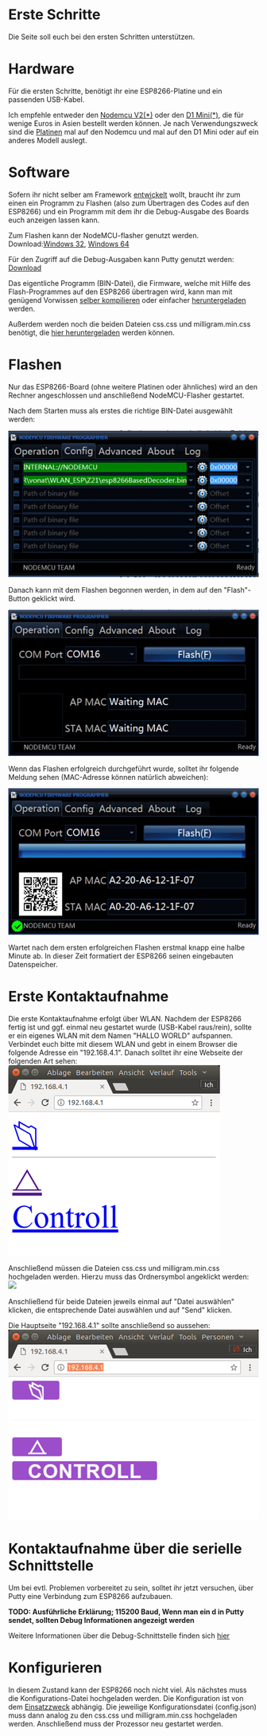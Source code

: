 # Erste Schritte

Die Seite soll euch bei den ersten Schritten unterstützen.

# Hardware
Für die ersten Schritte, benötigt ihr eine ESP8266-Platine und ein passenden USB-Kabel.

Ich empfehle entweder den [Nodemcu V2(*)](http://s.click.aliexpress.com/e/rnqr7AI) oder den [D1 Mini(*)](http://s.click.aliexpress.com/e/nuzRzJ2), die für wenige Euros in Asien bestellt werden können. Je nach Verwendungszweck sind die [Platinen](Platinen) mal auf den Nodemcu und mal auf den D1 Mini oder auf ein anderes Modell auslegt.

# Software
Sofern ihr nicht selber am Framework [entwickelt](Entwicklungsumgebung) wollt, braucht ihr zum einen ein Programm zu Flashen (also zum Übertragen des Codes auf den ESP8266) und ein Programm mit dem ihr die Debug-Ausgabe des Boards euch anzeigen lassen kann.

Zum Flashen kann der NodeMCU-flasher genutzt werden.
Download:[Windows 32](https://github.com/nodemcu/nodemcu-flasher/tree/master/Win32/Release), [Windows 64](https://github.com/nodemcu/nodemcu-flasher/tree/master/Win64/Release)

Für den Zugriff auf die Debug-Ausgaben kann Putty genutzt werden:
[Download](https://www.chiark.greenend.org.uk/~sgtatham/putty/)

Das eigentliche Programm (BIN-Datei), die Firmware, welche mit Hilfe des Flash-Programmes auf den ESP8266 übertragen wird, kann man mit genügend Vorwissen [selber kompilieren](Entwicklungsumgebung) oder einfacher [heruntergeladen](https://github.com/littleyoda/littleyoda-DCC-Decoder/releases/latest) werden.

Außerdem werden noch die beiden Dateien css.css und milligram.min.css benötigt, die [hier heruntergeladen](https://github.com/littleyoda/littleyoda-DCC-Decoder/tree/master/upload) werden können.

# Flashen

Nur das ESP8266-Board (ohne weitere Platinen oder ähnliches) wird an den Rechner angeschlossen und anschließend NodeMCU-Flasher gestartet.


Nach dem Starten muss als erstes die richtige BIN-Datei ausgewählt werden:

![](..//img/FlasherConfigured.jpg)


Danach kann mit dem Flashen begonnen werden, in dem auf den "Flash"-Button geklickt wird.

![](../img/FlasherReadyToGo.JPG)


Wenn das Flashen erfolgreich durchgeführt wurde, solltet ihr folgende Meldung sehen (MAC-Adresse können natürlich abweichen):

![](../img/FlasherFlashedOK.JPG)

Wartet nach dem ersten erfolgreichen Flashen erstmal knapp eine halbe Minute ab. In dieser Zeit formatiert der ESP8266 seinen eingebauten Datenspeicher.

# Erste Kontaktaufnahme
Die erste Kontaktaufnahme erfolgt über WLAN. Nachdem der ESP8266 fertig ist und ggf. einmal neu gestartet wurde (USB-Kabel raus/rein), sollte er ein eigenes WLAN mit dem Namen "HALLO WORLD" aufspannen. Verbindet euch bitte mit diesem WLAN und gebt in einem Browser die folgende Adresse ein "192.168.4.1". Danach solltet ihr eine Webseite der folgenden Art sehen:
![](../img/ohneCSS.png)

Anschließend müssen die Dateien css.css und milligram.min.css hochgeladen werden.
Hierzu muss das Ordnersymbol angeklickt werden:
![](/img/ohneCSSList.png)

Anschließend für beide Dateien jeweils einmal auf "Datei auswählen" klicken, die entsprechende Datei auswählen und auf "Send" klicken.

Die Hauptseite "192.168.4.1" sollte anschließend so aussehen:
![](../img/mitCSS.png)

# Kontaktaufnahme über die serielle Schnittstelle
Um bei evtl. Problemen vorbereitet zu sein, solltet ihr jetzt versuchen, über Putty eine Verbindung zum ESP8266 aufzubauen.

**TODO: Ausführliche Erklärung; 115200 Baud, Wenn man ein d in Putty sendet, sollten Debug Informationen angezeigt werden**

Weitere Informationen über die Debug-Schnittstelle finden sich [hier](DebugSerial)

# Konfigurieren
In diesem Zustand kann der ESP8266 noch nicht viel. Als nächstes muss die Konfigurations-Datei hochgeladen werden. Die Konfiguration ist von dem [Einsatzzweck](Platine) abhängig. 
Die jeweilige Konfigurationsdatei (config.json) muss dann analog zu den css.css und milligram.min.css hochgeladen werden. Anschließend muss der Prozessor neu gestartet werden.